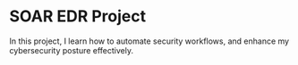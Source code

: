 # SOAR EDR Project
In this project, I learn how to automate security workflows, and enhance my cybersecurity posture effectively. 
